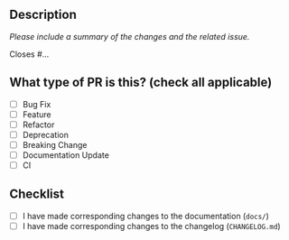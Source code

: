 ## Description

*Please include a summary of the changes and the related issue.*

Closes #...

## What type of PR is this? (check all applicable)
- [ ] Bug Fix
- [ ] Feature
- [ ] Refactor
- [ ] Deprecation
- [ ] Breaking Change
- [ ] Documentation Update
- [ ] CI

## Checklist
- [ ] I have made corresponding changes to the documentation (`docs/`)
- [ ] I have made corresponding changes to the changelog (`CHANGELOG.md`)